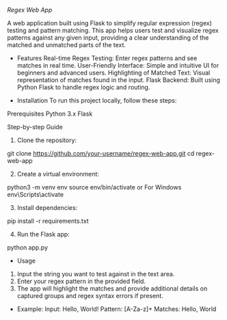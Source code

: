 *Regex Web App*

A web application built using Flask to simplify regular expression (regex) testing and pattern matching. This app helps users test and visualize regex patterns against any given input, providing a clear understanding of the matched and unmatched parts of the text.

* Features
Real-time Regex Testing: Enter regex patterns and see matches in real time.
User-Friendly Interface: Simple and intuitive UI for beginners and advanced users.
Highlighting of Matched Text: Visual representation of matches found in the input.
Flask Backend: Built using Python Flask to handle regex logic and routing.

* Installation
To run this project locally, follow these steps:

Prerequisites
Python 3.x
Flask

Step-by-step Guide

1. Clone the repository:

git clone https://github.com/your-username/regex-web-app.git
cd regex-web-app

2. Create a virtual environment:

python3 -m venv env
source env/bin/activate  or For Windows  env\Scripts\activate

3. Install dependencies:

pip install -r requirements.txt

4. Run the Flask app:
   
python app.py

* Usage
1. Input the string you want to test against in the text area.
2. Enter your regex pattern in the provided field.
3. The app will highlight the matches and provide additional details on captured groups and regex syntax errors if present.
   
* Example:
Input: Hello, World!
Pattern: [A-Za-z]+
Matches: Hello, World
